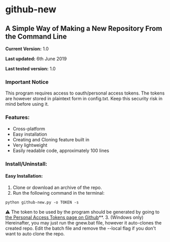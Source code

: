 # github-new
## A Simple Way of Making a New Repository From the Command Line
**Current Version:** 1.0

**Last updated:** 6th June 2019

**Last tested version:** 1.0

### Important Notice
This program requires access to oauth/personal access tokens. The tokens are however stored in plaintext form in config.txt. Keep this security risk in mind before using it.

### Features:
* Cross-platform
* Easy installation
* Creating and Cloning feature built in
* Very lightweight 
* Easily readable code, approximately 100 lines

### Install/Uninstall:

#### Easy Installation:
1. Clone or download an archive of the repo.
2. Run the following command in the terminal:
```
python github-new.py -o TOKEN -s
```
:warning: The token to be used by the program should be generated by going to [the Personal Access Tokens page on Github](https://github.com/settings/tokens)**.
3. (Windows only) Hereinafter, you may just run the gnew.bat file, however it auto-clones the created repo. Edit the batch file and remove the --local flag if you don't want to auto clone the repo.
